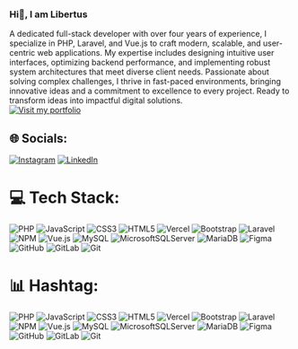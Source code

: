 ### Hi👋, I am Libertus
A dedicated full-stack developer with over four years of experience, I specialize in PHP, Laravel, and Vue.js to craft modern, scalable, and user-centric web applications. My expertise includes designing intuitive user interfaces, optimizing backend performance, and implementing robust system architectures that meet diverse client needs. Passionate about solving complex challenges, I thrive in fast-paced environments, bringing innovative ideas and a commitment to excellence to every project. Ready to transform ideas into impactful digital solutions. <br>
[![Visit my portfolio](https://img.shields.io/badge/libertus.com-%230077B5.svg?logo=)](https://libertusofficial.com/)


## 🌐 Socials:
[![Instagram](https://img.shields.io/badge/Instagram-%23E4405F.svg?logo=Instagram&logoColor=white)](https://instagram.com/libertus_tech_space/) [![LinkedIn](https://img.shields.io/badge/LinkedIn-%230077B5.svg?logo=linkedin&logoColor=white)](https://linkedin.com/in/libertus/) 

# 💻 Tech Stack:
![PHP](https://img.shields.io/badge/php-%23777BB4.svg?style=for-the-badge&logo=php&logoColor=white) ![JavaScript](https://img.shields.io/badge/javascript-%23323330.svg?style=for-the-badge&logo=javascript&logoColor=%23F7DF1E) ![CSS3](https://img.shields.io/badge/css3-%231572B6.svg?style=for-the-badge&logo=css3&logoColor=white) ![HTML5](https://img.shields.io/badge/html5-%23E34F26.svg?style=for-the-badge&logo=html5&logoColor=white) ![Vercel](https://img.shields.io/badge/vercel-%23000000.svg?style=for-the-badge&logo=vercel&logoColor=white) ![Bootstrap](https://img.shields.io/badge/bootstrap-%238511FA.svg?style=for-the-badge&logo=bootstrap&logoColor=white) ![Laravel](https://img.shields.io/badge/laravel-%23FF2D20.svg?style=for-the-badge&logo=laravel&logoColor=white) ![NPM](https://img.shields.io/badge/NPM-%23CB3837.svg?style=for-the-badge&logo=npm&logoColor=white) ![Vue.js](https://img.shields.io/badge/vue.js-%2335495e.svg?style=for-the-badge&logo=vuedotjs&logoColor=%234FC08D) ![MySQL](https://img.shields.io/badge/mysql-4479A1.svg?style=for-the-badge&logo=mysql&logoColor=white) ![MicrosoftSQLServer](https://img.shields.io/badge/Microsoft%20SQL%20Server-CC2927?style=for-the-badge&logo=microsoft%20sql%20server&logoColor=white) ![MariaDB](https://img.shields.io/badge/MariaDB-003545?style=for-the-badge&logo=mariadb&logoColor=white) ![Figma](https://img.shields.io/badge/figma-%23F24E1E.svg?style=for-the-badge&logo=figma&logoColor=white) ![GitHub](https://img.shields.io/badge/github-%23121011.svg?style=for-the-badge&logo=github&logoColor=white) ![GitLab](https://img.shields.io/badge/gitlab-%23181717.svg?style=for-the-badge&logo=gitlab&logoColor=white) ![Git](https://img.shields.io/badge/git-%23F05033.svg?style=for-the-badge&logo=git&logoColor=white)

# 📊 Hashtag:
![PHP](https://img.shields.io/badge/%23php-%23777BB4.svg?style=for-the-badge=php&logoColor=white) ![JavaScript](https://img.shields.io/badge/%23javascript-%23323330.svg?style=for-the-badge=javascript&logoColor=%23F7DF1E) ![CSS3](https://img.shields.io/badge/%23css3-%231572B6.svg?style=for-the-badge=css3&logoColor=white) ![HTML5](https://img.shields.io/badge/%23html5-%23E34F26.svg?style=for-the-badge=html5&logoColor=white) ![Vercel](https://img.shields.io/badge/%23vercel-%23000000.svg?style=for-the-badge=vercel&logoColor=white) ![Bootstrap](https://img.shields.io/badge/%23bootstrap-%238511FA.svg?style=for-the-badge=bootstrap&logoColor=white) ![Laravel](https://img.shields.io/badge/%23laravel-%23FF2D20.svg?style=for-the-badge=laravel&logoColor=white) ![NPM](https://img.shields.io/badge/%23NPM-%23CB3837.svg?style=for-the-badge=npm&logoColor=white) ![Vue.js](https://img.shields.io/badge/%23vue.js-%2335495e.svg?style=for-the-badge=vuedotjs&logoColor=%234FC08D) ![MySQL](https://img.shields.io/badge/%23mysql-4479A1.svg?style=for-the-badge=mysql&logoColor=white) ![MicrosoftSQLServer](https://img.shields.io/badge/%23Microsoft%20SQL%20Server-CC2927?style=for-the-badge=microsoft%20sql%20server&logoColor=white) ![MariaDB](https://img.shields.io/badge/%23MariaDB-003545?style=for-the-badge=mariadb&logoColor=white) ![Figma](https://img.shields.io/badge/%23figma-%23F24E1E.svg?style=for-the-badge=figma&logoColor=white) ![GitHub](https://img.shields.io/badge/%23github-%23121011.svg?style=for-the-badge=github&logoColor=white) ![GitLab](https://img.shields.io/badge/%23gitlab-%23181717.svg?style=for-the-badge=gitlab&logoColor=white) ![Git](https://img.shields.io/badge/%23git-%23F05033.svg?style=for-the-badge=git&logoColor=white)

<!-- Proudly created with GPRM ( https://gprm.itsvg.in ) -->
